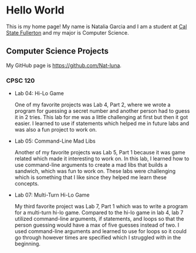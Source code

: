# Hello World

This is my home page! My name is Natalia Garcia and I am a student at [Cal State Fullerton](http://wwww.fullerton.edu/) and my major is Computer Science.

## Computer Science Projects

My GitHub page is https://github.com/Nat-luna.

### CPSC 120

* Lab 04: Hi-Lo Game

    One of my favorite projects was Lab 4, Part 2, where we wrote a program for guessing a secret number and another person had to guess it in 2 tries. This lab for me was a little challenging at first but then it got easier. I learned to use if statements which helped me in future labs and was also a fun project to work on.



* Lab 05: Command-Line Mad Libs

    Another of my favorite projects was Lab 5, Part 1 because it was game related which made it interesting to work on. In this lab, I learned how to use command-line arguments to create a mad libs that builds a sandwich, which was fun to work on. These labs were challenging which is something that I like since they helped me learn these concepts.



* Lab 07: Multi-Turn Hi-Lo Game

    My third favorite project was Lab 7, Part 1 which was to write a program for a multi-turn hi-lo game. Compared to the hi-lo game in lab 4, lab 7 utilized command-line arguments, if statements, and loops so that the person guessing would have a max of five guesses instead of two. I used command-line arguments and learned to use for loops so it could go through however times are specified which I struggled with in the beginning.
